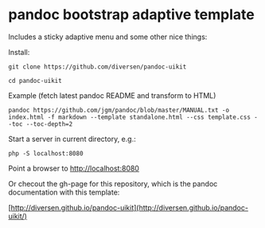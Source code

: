 # pandoc bootstrap adaptive template

Includes a sticky adaptive menu and some other nice things:

Install: 

    git clone https://github.com/diversen/pandoc-uikit

    cd pandoc-uikit

Example (fetch latest pandoc README and transform to HTML)

    pandoc https://github.com/jgm/pandoc/blob/master/MANUAL.txt -o index.html -f markdown --template standalone.html --css template.css --toc --toc-depth=2

Start a server in current directory, e.g.: 

    php -S localhost:8080

Point a browser to [http://localhost:8080](http://localhost:8080)

Or checout the gh-page for this repository, which is the pandoc documentation with this template: 

[http://diversen.github.io/pandoc-uikit](http://diversen.github.io/pandoc-uikit/)
